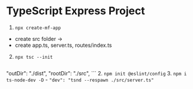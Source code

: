 # TypeScript Express Project

1. `npx create-mf-app`
  - create src folder ->
  - create app.ts, server.ts, routes/index.ts
2. `npx tsc --init`
	```json
  "outDir": "./dist",
  "rootDir": "./src",
	```
2. `npm init @eslint/config`
3. `npm i ts-node-dev -D`
	- `"dev": "tsnd --respawn ./src/server.ts"`
